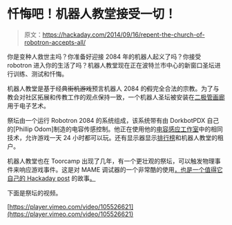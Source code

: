 # 忏悔吧！机器人教堂接受一切！

> 原文：<https://hackaday.com/2014/09/16/repent-the-church-of-robotron-accepts-all/>

你是变种人救世主吗？你准备好迎接 2084 年的机器人起义了吗？你接受 robotron 进入你的生活了吗？机器人教堂现在正在波特兰市中心的新窗口圣坛进行训练、测试和忏悔。

机器人教堂是基于经典~~街机游戏~~预言机器人 2084 的~~假~~完全合法的宗教。为了与教会对社区拓展和传教工作的观点保持一致，一个机器人圣坛被安装在[二极管画廊](http://www.jetsoncreative.com/diode)用于电子艺术。

祭坛由一个运行 Robotron 2084 的系统组成，该系统带有由 DorkbotPDX 自己的[Phillip Odom]制造的电容传感控制。他正在使用他的[电容感应工作室](http://dorkbotpdx.org/capacitive_sensing_workshop_2014)中的相同技术，允许游戏一天 24 小时都可以玩。还有显示器显示[排行榜](http://churchofrobotron.com/leaderboard/all_time.html)和机器人教堂的租户。

机器人教堂也在 Toorcamp 出现了几年，有一个更壮观的祭坛，可以触发物理事件来响应游戏事件。这是对 MAME 调试器的一个非常酷的使用[，也是一个值得它自己的 Hackaday post](http://www.dorkbotpdx.org/blog/skinny/use_mames_debugger_to_reverse_engineer_and_extend_old_games) 的故事[。](http://hackaday.com/2013/03/27/extending-old-games-with-reverse-engineering-and-mame/)

下面是祭坛的视频。

[https://player.vimeo.com/video/105526621](https://player.vimeo.com/video/105526621)
